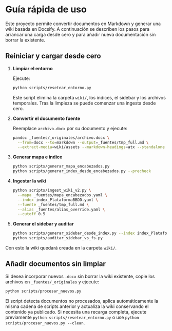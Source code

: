# Guía rápida de uso

Este proyecto permite convertir documentos en Markdown y generar una wiki basada en Docsify. A continuación se describen los pasos para arrancar una carga desde cero y para añadir nueva documentación sin borrar la existente.

## Reiniciar y cargar desde cero

1. **Limpiar el entorno**

   Ejecute:

   ```bash
   python scripts/resetear_entorno.py
   ```

   Este script elimina la carpeta `wiki/`, los índices, el sidebar y los archivos temporales. Tras la limpieza se puede comenzar una ingesta desde cero.

2. **Convertir el documento fuente**

   Reemplace `archivo.docx` por su documento y ejecute:

   ```bash
   pandoc _fuentes/_originales/archivo.docx \
     --from=docx --to=markdown --output=_fuentes/tmp_full.md \
     --extract-media=wiki/assets --markdown-headings=atx --standalone --wrap=none
   ```

3. **Generar mapa e índice**

   ```bash
   python scripts/generar_mapa_encabezados.py
   python scripts/generar_index_desde_encabezados.py --precheck
   ```

4. **Ingestar la wiki**

   ```bash
   python scripts/ingest_wiki_v2.py \
     --mapa _fuentes/mapa_encabezados.yaml \
     --index index_PlataformaBBDD.yaml \
     --fuente _fuentes/tmp_full.md \
     --alias _fuentes/alias_override.yaml \
     --cutoff 0.5
   ```

5. **Generar el sidebar y auditar**

   ```bash
   python scripts/generar_sidebar_desde_index.py --index index_PlataformaBBDD.yaml --out _sidebar.md
   python scripts/auditar_sidebar_vs_fs.py
   ```

Con esto la wiki quedará creada en la carpeta `wiki/`.

## Añadir documentos sin limpiar

Si desea incorporar nuevos `.docx` sin borrar la wiki existente, copie los archivos en `_fuentes/_originales` y ejecute:

```bash
python scripts/procesar_nuevos.py
```

El script detecta documentos no procesados, aplica automáticamente la misma cadena de scripts anterior y actualiza la wiki conservando el contenido ya publicado.
Si necesita una recarga completa, ejecute previamente `python scripts/resetear_entorno.py` o use `python scripts/procesar_nuevos.py --clean`.
